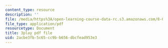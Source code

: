 ```yaml
---
content_type: resource
description: ''
file: /media/https%3A/open-learning-course-data-rc.s3.amazonaws.com/8-06-quantum-physics-iii-spring-2018/2acbe3fb5c65cc9bb656dbcfead953e3_YT4ODWpKmGY.pdf
file_type: application/pdf
resourcetype: Document
title: 3play pdf file
uid: 2acbe3fb-5c65-cc9b-b656-dbcfead953e3
---
```

